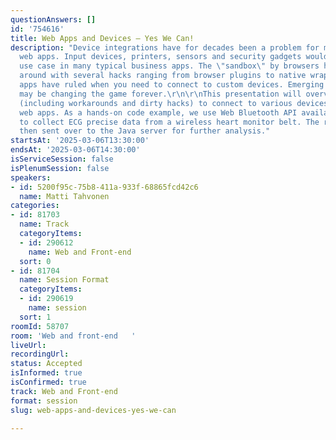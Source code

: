 ```yaml
---
questionAnswers: []
id: '754616'
title: Web Apps and Devices – Yes We Can!
description: "Device integrations have for decades been a problem for many business
  web apps. Input devices, printers, sensors and security gadgets would have their
  use case in many typical business apps. The \"sandbox\" by browsers has been worked
  around with several hacks ranging from browser plugins to native wrappers, but native
  apps have ruled when you need to connect to custom devices. Emerging new web standards
  may be changing the game forever.\r\n\r\nThis presentation will overview the possibilities
  (including workarounds and dirty hacks) to connect to various devices from your
  web apps. As a hands-on code example, we use Web Bluetooth API available in Chrome
  to collect ECG precise data from a wireless heart monitor belt. The row bytes are
  then sent over to the Java server for further analysis."
startsAt: '2025-03-06T13:30:00'
endsAt: '2025-03-06T14:30:00'
isServiceSession: false
isPlenumSession: false
speakers:
- id: 5200f95c-75b8-411a-933f-68865fcd42c6
  name: Matti Tahvonen
categories:
- id: 81703
  name: Track
  categoryItems:
  - id: 290612
    name: Web and Front-end
  sort: 0
- id: 81704
  name: Session Format
  categoryItems:
  - id: 290619
    name: session
  sort: 1
roomId: 58707
room: 'Web and front-end   '
liveUrl:
recordingUrl:
status: Accepted
isInformed: true
isConfirmed: true
track: Web and Front-end
format: session
slug: web-apps-and-devices-yes-we-can

---
```

